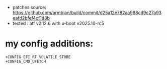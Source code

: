- patches source: https://github.com/armbian/build/commit/d25a12e782aa988cd9c27a93eafd2bfef4cf1d8b
- tested : atf v2.12.6 with u-boot v2025.10-rc5

# my config additions:
```
+CONFIG_EFI_RT_VOLATILE_STORE
+CONFIG_CMD_UFETCH
```
